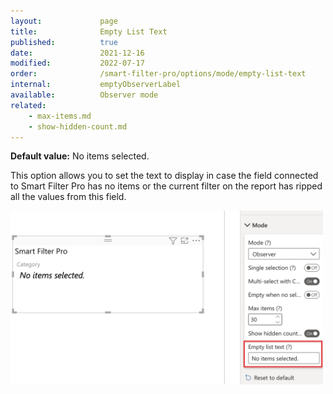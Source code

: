 ```yaml
---
layout:             page
title:              Empty List Text
published:          true
date:               2021-12-16
modified:           2022-07-17
order:              /smart-filter-pro/options/mode/empty-list-text
internal:           emptyObserverLabel
available:          Observer mode
related:
    - max-items.md
    - show-hidden-count.md
---
```


**Default value:** No items selected.

This option allows you to set the text to display in case the field connected to Smart Filter Pro has no items or the current filter on the report has ripped all the values from this field.

<img src="images/observer-empty-list.png" width="500">